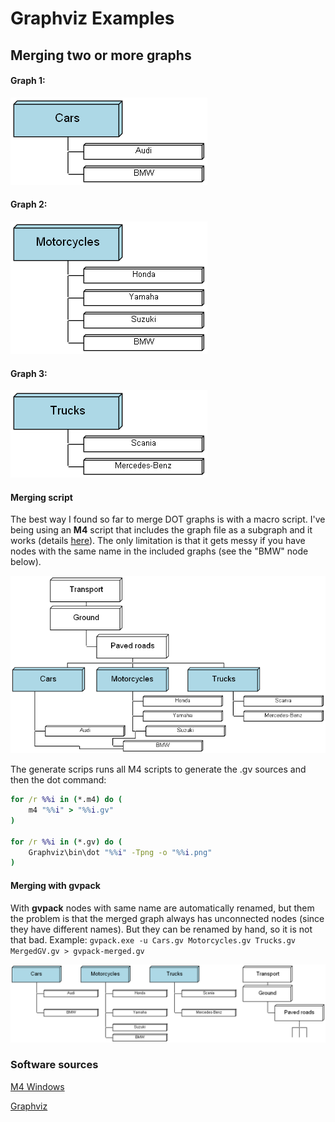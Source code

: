 # Graphviz Examples

## Merging two or more graphs

#### Graph 1:
![Cars](https://raw.githubusercontent.com/fgrando/graphviz/main/Cars.gv.png)

#### Graph 2:
![Motorcycles](https://raw.githubusercontent.com/fgrando/graphviz/main/Motorcycles.gv.png)

#### Graph 3:
![Trucks](https://raw.githubusercontent.com/fgrando/graphviz/main/Trucks.gv.png)

#### Merging script
The best way I found so far to merge DOT graphs is with a macro script. I've being using an **M4** script that includes the graph file as a subgraph and it works (details [here](https://stackoverflow.com/questions/53202550/merging-graphs-in-graphviz)). The only limitation is that it gets messy if you have nodes with the same name  in the included graphs (see the "BMW" node below).

![Merged](https://raw.githubusercontent.com/fgrando/graphviz/main/Merged.m4.gv.png)

The generate scrips runs all M4 scripts to generate the .gv sources and then the dot command:
``` bat
for /r %%i in (*.m4) do (
	m4 "%%i" > "%%i.gv"
)

for /r %%i in (*.gv) do (
	Graphviz\bin\dot "%%i" -Tpng -o "%%i.png"
)
```

#### Merging with gvpack
With **gvpack** nodes with same name are automatically renamed, but them the problem is that the merged graph always has unconnected nodes (since they have different names). But they can be renamed by hand, so it is not that bad.
Example:  `gvpack.exe -u Cars.gv Motorcycles.gv Trucks.gv MergedGV.gv > gvpack-merged.gv`

![MergedGV](https://raw.githubusercontent.com/fgrando/graphviz/main/gvpack-merged.gv.png)


### Software sources
[M4 Windows](http://gnuwin32.sourceforge.net/packages/m4.htm)

[Graphviz](https://www2.graphviz.org/Packages/stable/windows/10/msbuild/Release/Win32/)
